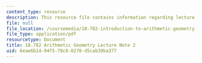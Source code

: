 ```yaml
---
content_type: resource
description: This resource file contains information regarding lecture 2.
file: null
file_location: /coursemedia/18-782-introduction-to-arithmetic-geometry-fall-2013/6eae6b1494f578c80270d5cab39ba377_MIT18_782F13_lec2.pdf
file_type: application/pdf
resourcetype: Document
title: 18.782 Arithmetic Geometry Lecture Note 2
uid: 6eae6b14-94f5-78c8-0270-d5cab39ba377
---
```

